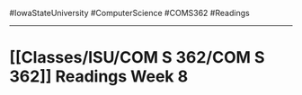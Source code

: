 #IowaStateUniversity
#ComputerScience 
#COMS362 
#Readings


---

# [[Classes/ISU/COM S 362/COM S 362]] Readings Week 8